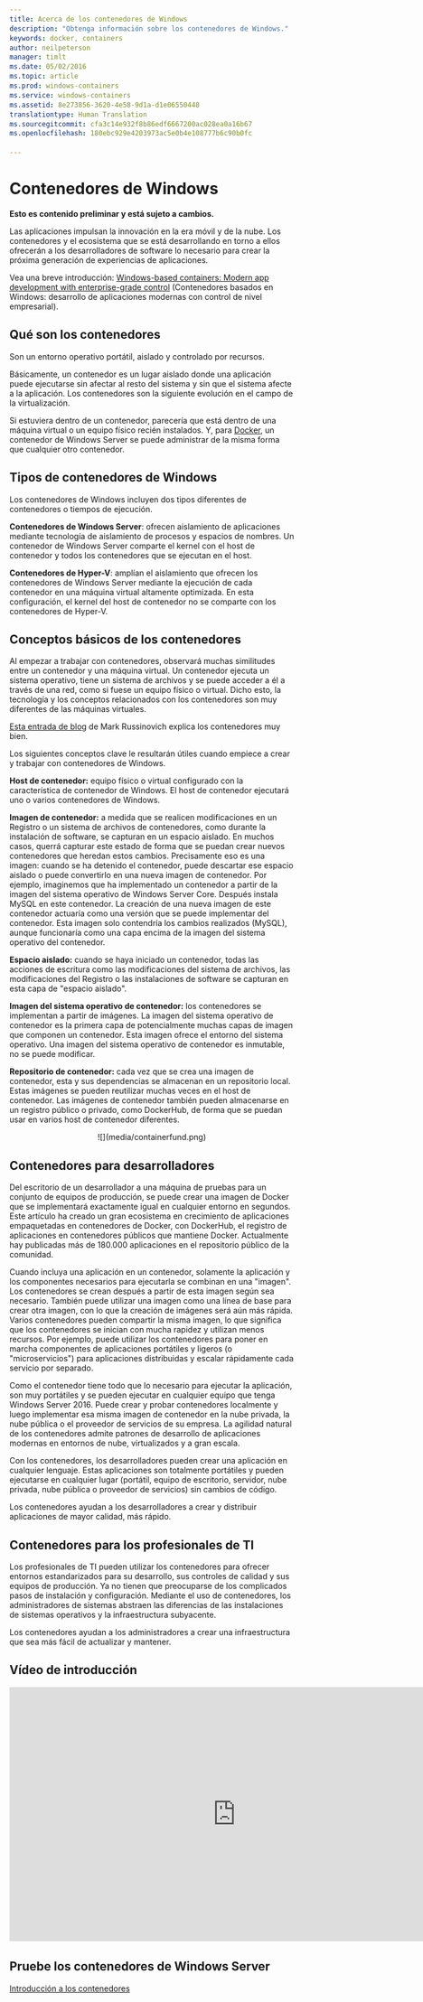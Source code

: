 ```yaml
---
title: Acerca de los contenedores de Windows
description: "Obtenga información sobre los contenedores de Windows."
keywords: docker, containers
author: neilpeterson
manager: timlt
ms.date: 05/02/2016
ms.topic: article
ms.prod: windows-containers
ms.service: windows-containers
ms.assetid: 8e273856-3620-4e58-9d1a-d1e06550448
translationtype: Human Translation
ms.sourcegitcommit: cfa3c14e932f8b86edf6667200ac028ea0a16b67
ms.openlocfilehash: 180ebc929e4203973ac5e0b4e108777b6c90b0fc

---
```


# Contenedores de Windows

**Esto es contenido preliminar y está sujeto a cambios.** 

Las aplicaciones impulsan la innovación en la era móvil y de la nube. Los contenedores y el ecosistema que se está desarrollando en torno a ellos ofrecerán a los desarrolladores de software lo necesario para crear la próxima generación de experiencias de aplicaciones.

Vea una breve introducción: [Windows-based containers: Modern app development with enterprise-grade control](https://youtu.be/Ryx3o0rD5lY) (Contenedores basados en Windows: desarrollo de aplicaciones modernas con control de nivel empresarial).

## Qué son los contenedores

Son un entorno operativo portátil, aislado y controlado por recursos.

Básicamente, un contenedor es un lugar aislado donde una aplicación puede ejecutarse sin afectar al resto del sistema y sin que el sistema afecte a la aplicación. Los contenedores son la siguiente evolución en el campo de la virtualización.

Si estuviera dentro de un contenedor, parecería que está dentro de una máquina virtual o un equipo físico recién instalados. Y, para [Docker](https://www.docker.com/), un contenedor de Windows Server se puede administrar de la misma forma que cualquier otro contenedor.

## Tipos de contenedores de Windows

Los contenedores de Windows incluyen dos tipos diferentes de contenedores o tiempos de ejecución.

**Contenedores de Windows Server**: ofrecen aislamiento de aplicaciones mediante tecnología de aislamiento de procesos y espacios de nombres. Un contenedor de Windows Server comparte el kernel con el host de contenedor y todos los contenedores que se ejecutan en el host.

**Contenedores de Hyper-V**: amplían el aislamiento que ofrecen los contenedores de Windows Server mediante la ejecución de cada contenedor en una máquina virtual altamente optimizada. En esta configuración, el kernel del host de contenedor no se comparte con los contenedores de Hyper-V.


## Conceptos básicos de los contenedores

Al empezar a trabajar con contenedores, observará muchas similitudes entre un contenedor y una máquina virtual. Un contenedor ejecuta un sistema operativo, tiene un sistema de archivos y se puede acceder a él a través de una red, como si fuese un equipo físico o virtual. Dicho esto, la tecnología y los conceptos relacionados con los contenedores son muy diferentes de las máquinas virtuales.  

[Esta entrada de blog](http://azure.microsoft.com/blog/2015/08/17/containers-docker-windows-and-trends/) de Mark Russinovich explica los contenedores muy bien.

Los siguientes conceptos clave le resultarán útiles cuando empiece a crear y trabajar con contenedores de Windows. 

**Host de contenedor:** equipo físico o virtual configurado con la característica de contenedor de Windows. El host de contenedor ejecutará uno o varios contenedores de Windows.

**Imagen de contenedor:** a medida que se realicen modificaciones en un Registro o un sistema de archivos de contenedores, como durante la instalación de software, se capturan en un espacio aislado.  En muchos casos, querrá capturar este estado de forma que se puedan crear nuevos contenedores que heredan estos cambios. Precisamente eso es una imagen: cuando se ha detenido el contenedor, puede descartar ese espacio aislado o puede convertirlo en una nueva imagen de contenedor. Por ejemplo, imaginemos que ha implementado un contenedor a partir de la imagen del sistema operativo de Windows Server Core. Después instala MySQL en este contenedor. La creación de una nueva imagen de este contenedor actuaría como una versión que se puede implementar del contenedor. Esta imagen solo contendría los cambios realizados (MySQL), aunque funcionaría como una capa encima de la imagen del sistema operativo del contenedor.

**Espacio aislado:** cuando se haya iniciado un contenedor, todas las acciones de escritura como las modificaciones del sistema de archivos, las modificaciones del Registro o las instalaciones de software se capturan en esta capa de "espacio aislado".  
 
**Imagen del sistema operativo de contenedor:** los contenedores se implementan a partir de imágenes. La imagen del sistema operativo de contenedor es la primera capa de potencialmente muchas capas de imagen que componen un contenedor. Esta imagen ofrece el entorno del sistema operativo. Una imagen del sistema operativo de contenedor es inmutable, no se puede modificar.

**Repositorio de contenedor:** cada vez que se crea una imagen de contenedor, esta y sus dependencias se almacenan en un repositorio local. Estas imágenes se pueden reutilizar muchas veces en el host de contenedor. Las imágenes de contenedor también pueden almacenarse en un registro público o privado, como DockerHub, de forma que se puedan usar en varios host de contenedor diferentes.

<center>![](media/containerfund.png)</center>

## Contenedores para desarrolladores

Del escritorio de un desarrollador a una máquina de pruebas para un conjunto de equipos de producción, se puede crear una imagen de Docker que se implementará exactamente igual en cualquier entorno en segundos. Este artículo ha creado un gran ecosistema en crecimiento de aplicaciones empaquetadas en contenedores de Docker, con DockerHub, el registro de aplicaciones en contenedores públicos que mantiene Docker. Actualmente hay publicadas más de 180.000 aplicaciones en el repositorio público de la comunidad.  

Cuando incluya una aplicación en un contenedor, solamente la aplicación y los componentes necesarios para ejecutarla se combinan en una "imagen". Los contenedores se crean después a partir de esta imagen según sea necesario. También puede utilizar una imagen como una línea de base para crear otra imagen, con lo que la creación de imágenes será aún más rápida.  Varios contenedores pueden compartir la misma imagen, lo que significa que los contenedores se inician con mucha rapidez y utilizan menos recursos. Por ejemplo, puede utilizar los contenedores para poner en marcha componentes de aplicaciones portátiles y ligeros (o "microservicios") para aplicaciones distribuidas y escalar rápidamente cada servicio por separado.

Como el contenedor tiene todo que lo necesario para ejecutar la aplicación, son muy portátiles y se pueden ejecutar en cualquier equipo que tenga Windows Server 2016. Puede crear y probar contenedores localmente y luego implementar esa misma imagen de contenedor en la nube privada, la nube pública o el proveedor de servicios de su empresa. La agilidad natural de los contenedores admite patrones de desarrollo de aplicaciones modernas en entornos de nube, virtualizados y a gran escala.

Con los contenedores, los desarrolladores pueden crear una aplicación en cualquier lenguaje. Estas aplicaciones son totalmente portátiles y pueden ejecutarse en cualquier lugar (portátil, equipo de escritorio, servidor, nube privada, nube pública o proveedor de servicios) sin cambios de código.  

Los contenedores ayudan a los desarrolladores a crear y distribuir aplicaciones de mayor calidad, más rápido.

## Contenedores para los profesionales de TI ##

Los profesionales de TI pueden utilizar los contenedores para ofrecer entornos estandarizados para su desarrollo, sus controles de calidad y sus equipos de producción. Ya no tienen que preocuparse de los complicados pasos de instalación y configuración. Mediante el uso de contenedores, los administradores de sistemas abstraen las diferencias de las instalaciones de sistemas operativos y la infraestructura subyacente.

Los contenedores ayudan a los administradores a crear una infraestructura que sea más fácil de actualizar y mantener.

## Vídeo de introducción

<iframe 
src="https://channel9.msdn.com/Blogs/containers/Containers-101-with-Microsoft-and-Docker/player" width="800" height="450" allowFullScreen="true" frameBorder="0" scrolling="no"></iframe>


## Pruebe los contenedores de Windows Server

[Introducción a los contenedores](../quick_start/quick_start.md)




<!--HONumber=Jun16_HO4-->


